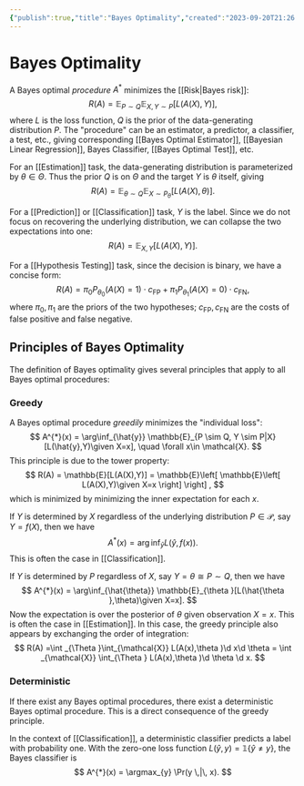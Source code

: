 ```yaml
---
{"publish":true,"title":"Bayes Optimality","created":"2023-09-20T21:26:09","modified":"2025-06-27T22:27:12","cssclasses":"","aliases":null,"type":"note","sup":["[[Machine Learning]]","[[Statistical Learning]]","[[Risk]]"],"state":"done","related":["[[Classification]]","[[Bayesian Statistics]]","[[Bayes Optimal Test]]","[[Bayes Optimal Estimator]]","[[Bayesian Linear Regression]]"]}
---
```



# Bayes Optimality

A Bayes optimal *procedure* $A^{*}$ minimizes the [[Risk\|Bayes risk]]:
$$
R(A) = \mathbb{E}_{P \sim Q}\mathbb{E}_{X,Y \sim P}[L(A(X),Y)],
$$
where $L$ is the loss function, $Q$ is the prior of the data-generating distribution $P$.
The "procedure" can be an estimator, a predictor, a classifier, a test, etc., giving corresponding [[Bayes Optimal Estimator]], [[Bayesian Linear Regression]], Bayes Classifier, [[Bayes Optimal Test]], etc.

For an [[Estimation]] task, the data-generating distribution is parameterized by $\theta \in \Theta$. Thus the prior $Q$ is on $\Theta$ and the target $Y$ is $\theta$ itself, giving
$$
R(A) = \mathbb{E}_{\theta \sim  Q}\mathbb{E}_{X \sim P_{\theta}}[L(A(X),\theta)].
$$

For a [[Prediction]] or [[Classification]] task, $Y$ is the label. Since we do not focus on recovering the underlying distribution, we can collapse the two expectations into one:
$$
R(A) = \mathbb{E}_{X,Y }[L(A(X),Y)].
$$

For a [[Hypothesis Testing]] task, since the decision is binary, we have a concise form:
$$
R(A) = \pi_{0}P_{\theta_{0}}(A(X)=1) \cdot c_{\mathrm{FP}} + \pi_{1}P_{\theta_{1}}(A(X)=0) \cdot c_{\mathrm{FN}},
$$
where $\pi _{0},\pi_{1}$ are the priors of the two hypotheses; $c_{\mathrm{FP}},c_{\mathrm{FN}}$ are the costs of false positive and false negative.

## Principles of Bayes Optimality

The definition of Bayes optimality gives several principles that apply to all Bayes optimal procedures:

### Greedy

A Bayes optimal procedure *greedily* minimizes the "individual loss":
$$
A^{*}(x) = \arg\inf_{\hat{y}} \mathbb{E}_{P \sim Q, Y \sim P|X}[L(\hat{y},Y)\given X=x], \quad \forall x\in \mathcal{X}.
$$
This principle is due to the tower property:
$$
R(A) = \mathbb{E}[L(A(X),Y)] = \mathbb{E}\left[ \mathbb{E}\left[ L(A(X),Y)\given X=x \right]  \right] ,
$$
which is minimized by minimizing the inner expectation for each $x$.

If $Y$ is determined by $X$ regardless of the underlying distribution $P\in \mathcal{P}$, say $Y = f(X)$, then we have
$$
A^{*}(x) = \arg\inf_{\hat{y}} L(\hat{y},f(x)).
$$
This is often the case in [[Classification]].

If $Y$ is determined by $P$ regardless of $X$, say $Y = \theta \cong P \sim Q$, then we have
$$
A^{*}(x) = \arg\inf_{\hat{\theta}} \mathbb{E}_{\theta }[L(\hat{\theta },\theta)\given X=x].
$$
Now the expectation is over the posterior of $\theta$ given observation $X=x$. This is often the case in [[Estimation]]. In this case, the greedy principle also appears by exchanging the order of integration:
$$
R(A) =\int _{\Theta }\int_{\mathcal{X}} L(A(x),\theta )\d x\d \theta = \int _{\mathcal{X}} \int_{\Theta } L(A(x),\theta )\d \theta \d x.
$$

### Deterministic

If there exist any Bayes optimal procedures, there exist a deterministic Bayes optimal procedure. This is a direct consequence of the greedy principle.

In the context of [[Classification]], a deterministic classifier predicts a label with probability one. With the zero-one loss function $L(\hat{y},y)=\mathbb{1}\{ \hat{y}\ne y \}$, the Bayes classifier is
$$
A^{*}(x) = \argmax_{y} \Pr(y \,|\, x).
$$
